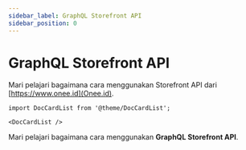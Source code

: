 ```yaml
---
sidebar_label: GraphQL Storefront API
sidebar_position: 0
---
```


# GraphQL Storefront API

Mari pelajari bagaimana cara menggunakan Storefront API dari [https://www.onee.id](Onee.id). 

```mdx-code-block
import DocCardList from '@theme/DocCardList';

<DocCardList />
```

Mari pelajari bagaimana cara menggunakan **GraphQL Storefront API**.
